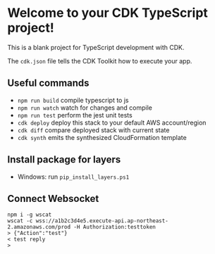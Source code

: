 # Welcome to your CDK TypeScript project!

This is a blank project for TypeScript development with CDK.

The `cdk.json` file tells the CDK Toolkit how to execute your app.

## Useful commands

 * `npm run build`   compile typescript to js
 * `npm run watch`   watch for changes and compile
 * `npm run test`    perform the jest unit tests
 * `cdk deploy`      deploy this stack to your default AWS account/region
 * `cdk diff`        compare deployed stack with current state
 * `cdk synth`       emits the synthesized CloudFormation template

## Install package for layers

- Windows: run `pip_install_layers.ps1`

## Connect Websocket

```
npm i -g wscat
wscat -c wss://a1b2c3d4e5.execute-api.ap-northeast-2.amazonaws.com/prod -H Authorization:testtoken
> {"Action":"test"}
< test reply
>
```